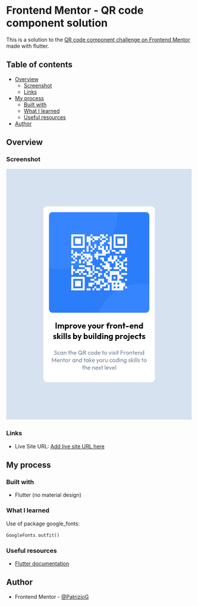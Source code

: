 # Frontend Mentor - QR code component solution

This is a solution to the [QR code component challenge on Frontend Mentor](https://www.frontendmentor.io/challenges/qr-code-component-iux_sIO_H) made with flutter.

## Table of contents

- [Overview](#overview)
  - [Screenshot](#screenshot)
  - [Links](#links)
- [My process](#my-process)
  - [Built with](#built-with)
  - [What I learned](#what-i-learned)
  - [Useful resources](#useful-resources)
- [Author](#author)

## Overview

### Screenshot

![](./screenshot.png)

### Links

- Live Site URL: [Add live site URL here](https://github.com/PatrizioG/qr_code_component_published)

## My process

### Built with

- Flutter (no material design)

### What I learned

Use of package google_fonts:

```dart
GoogleFonts.outfit()
```

### Useful resources

- [Flutter documentation](https://docs.flutter.dev/)

## Author

- Frontend Mentor - [@PatrizioG](https://www.frontendmentor.io/profile/PatrizioG)

